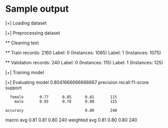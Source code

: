 # Sample output

[+] Loading dataset




[+] Preprocessing dataset


** Cleaning text

** Train records: 2160
Label: 0 (Instances: 1085)
Label: 1 (Instances: 1075)

** Validation records: 240
Label: 0 (Instances: 115)
Label: 1 (Instances: 125)


[+] Training model


[+] Evaluating model
0.8041666666666667
              precision    recall  f1-score   support

      female       0.77      0.85      0.81       115
        male       0.85      0.76      0.80       125

    accuracy                           0.80       240
   macro avg       0.81      0.81      0.80       240
weighted avg       0.81      0.80      0.80       240